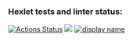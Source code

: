### Hexlet tests and linter status:
[![Actions Status](https://github.com/Varlamms/python-project-lvl1/workflows/hexlet-check/badge.svg)](https://github.com/Varlamms/python-project-lvl1/actions)
<a href="https://codeclimate.com/github/Varlamms/python-project-lvl1/maintainability"><img src="https://api.codeclimate.com/v1/badges/9ea0115eb5e0997a57e4/maintainability" /></a>
[![display name](https://github.com/Varlamms/python-project-lvl1/actions/workflows/github-actions-demo.yml/badge.svg)](https://github.com/Varlamms/python-project-lvl1/actions/workflows/github-actions-demo.yml)
